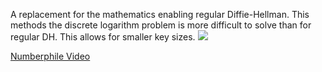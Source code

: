 A replacement for the mathematics enabling regular Diffie-Hellman. This methods the discrete logarithm problem is more difficult to solve than for regular DH. This allows for smaller key sizes.
[![](https://upload.wikimedia.org/wikipedia/commons/thumb/6/6a/Adding_P%2CQ.PNG/170px-Adding_P%2CQ.PNG)](https://de.wikipedia.org/wiki/Datei:Adding_P,Q.PNG)

[Numberphile Video](https://youtu.be/NF1pwjL9-DE?si=rpqiFATsZHgo3qJr)
